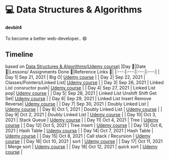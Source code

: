 # 💻 Data Structures & Algorithms

#### devbit4

To become a better web-developer.. 😄

## Timeline
based on [Data Structures & Algorithms(Udemy course)](https://www.udemy.com/course/data-structures-algorithms-javascript/)
|Day 🖤|Date 📆|Lessons/ Assignments Done 📖|Reference Links 🔗|
|:---:|:---:|:---:|:---:|
| Day 1| Sep 21, 2021 | Big O| [Udemy course](https://www.udemy.com/course/data-structures-algorithms-javascript/)  |
| Day 2| Sep 22, 2021 | Classes/Pointers/Linked List| [Udemy course](https://www.udemy.com/course/data-structures-algorithms-javascript/)  |
| Day 3| Sep 26, 2021 | Linked List consructor push| [Udemy course](https://www.udemy.com/course/data-structures-algorithms-javascript/)  |
| Day 4| Sep 27, 2021 | Linked List pop| [Udemy course](https://www.udemy.com/course/data-structures-algorithms-javascript/)  |
| Day 5| Sep 28, 2021 | Linked List Unshift Shift Get Set| [Udemy course](https://www.udemy.com/course/data-structures-algorithms-javascript/)  |
| Day 6| Sep 29, 2021 | Linked List Insert Remove Reverse| [Udemy course](https://www.udemy.com/course/data-structures-algorithms-javascript/)  |
| Day 7| Sep 30, 2021 | Doubly Linked List | [Udemy course](https://www.udemy.com/course/data-structures-algorithms-javascript/)  |
| Day 8| Oct 1, 2021 | Doubly Linked List | [Udemy course](https://www.udemy.com/course/data-structures-algorithms-javascript/)  |
| Day 9| Oct 2, 2021 | Doubly Linked List | [Udemy course](https://www.udemy.com/course/data-structures-algorithms-javascript/)  |
| Day 10| Oct 3, 2021 | Stack Queue | [Udemy course](https://www.udemy.com/course/data-structures-algorithms-javascript/)  |
| Day 11| Oct 4, 2021 | Tree | [Udemy course](https://www.udemy.com/course/data-structures-algorithms-javascript/)  |
| Day 12| Oct 5, 2021 | Tree insert | [Udemy course](https://www.udemy.com/course/data-structures-algorithms-javascript/)  |
| Day 13| Oct 6, 2021 | Hash Table | [Udemy course](https://www.udemy.com/course/data-structures-algorithms-javascript/)  |
| Day 14| Oct 7, 2021 | Hash Table | [Udemy course](https://www.udemy.com/course/data-structures-algorithms-javascript/)  |
| Day 15| Oct 8, 2021 | Call stack / Recursion | [Udemy course](https://www.udemy.com/course/data-structures-algorithms-javascript/)  |
| Day 16| Oct 10, 2021 | sort | [Udemy course](https://www.udemy.com/course/data-structures-algorithms-javascript/)  |
| Day 17| Oct 11, 2021 | Merge sort | [Udemy course](https://www.udemy.com/course/data-structures-algorithms-javascript/)  |
| Day 18| Oct 12, 2021 | quick sort | [Udemy course](https://www.udemy.com/course/data-structures-algorithms-javascript/)  |








